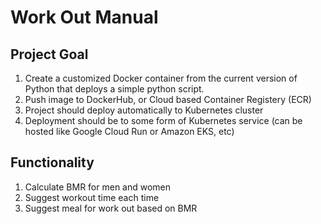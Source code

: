 # Work Out Manual
## Project Goal
1. Create a customized Docker container from the current version of Python that deploys a simple python script.
2. Push image to DockerHub, or Cloud based Container Registery (ECR)
3. Project should deploy automatically to Kubernetes cluster
4. Deployment should be to some form of Kubernetes service (can be hosted like Google Cloud Run or Amazon EKS, etc)

## Functionality
1. Calculate BMR for men and women
2. Suggest workout time each time
3. Suggest meal for work out based on BMR

